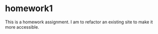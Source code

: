 # homework1
This is a homework assignment.
I am to refactor an existing site to make it more accessible.
